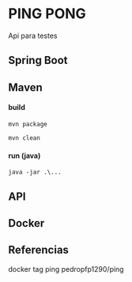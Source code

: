 # PING PONG 
Api para testes

## Spring Boot

## Maven

#### build

```
mvn package
```
```
mvn clean
```

#### run (java)
```
java -jar .\...
```

## API

## Docker

## Referencias

docker tag ping pedropfp1290/ping